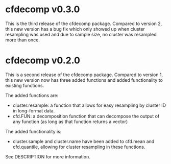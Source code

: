 
# cfdecomp v0.3.0

This is the third release of the cfdecomp package. Compared to version 2, this new version has a bug fix which only showed up when cluster resampling was used and due to sample size, no cluster was resampled more than once.

# cfdecomp v0.2.0

This is a second release of the cfdecomp package. Compared to version 1, this new version now has three added functions and added functionality to existing functions.

The added functions are:
* cluster.resample: a function that allows for easy resampling by cluster ID in long-format data.
* cfd.FUN: a decomposition function that can decompose the output of any function (as long as that function returns a vector)

The added functionality is:
* cluster.sample and cluster.name have been added to cfd.mean and cfd.quantile, allowing for cluster resampling in these functions.

See DESCRIPTION for more information.
